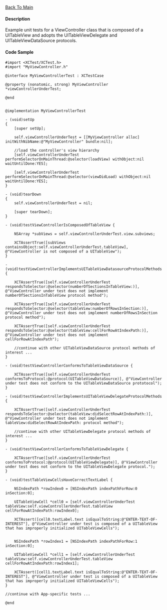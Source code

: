 [Back To Main](https://github.com/ccabanero/ios-unit-testing-patterns) 

#### Description
Example unit tests for a ViewController class that is composed of a UITableView and adopts the UITableViewDelegate and UITableViewDataSource protocols.

#### Code Sample
	#import <XCTest/XCTest.h>
	#import "MyViewController.h"
	
	@interface MyViewControllerTest : XCTestCase
	
	@property (nonatomic, strong) MyViewController *viewControllerUnderTest;
	
	@end
	
	
	@implementation MyViewControllerTest
	
	- (void)setUp
	{
	    [super setUp];
	    
	    self.viewControllerUnderTest = [[MyViewController alloc] initWithNibName:@"MyViewController" bundle:nil];
	    
	    //load the controller's view hierarchy
	    [self.viewControllerUnderTest performSelectorOnMainThread:@selector(loadView) withObject:nil waitUntilDone:YES];
	    
	    [self.viewControllerUnderTest performSelectorOnMainThread:@selector(viewDidLoad) withObject:nil waitUntilDone:YES];
	}
	
	- (void)tearDown
	{
	    self.viewControllerUnderTest = nil;
	    
	    [super tearDown];
	}
	
	- (void)testViewControllerIsComposedOfTableView {
	    
	    NSArray *subViews = self.viewControllerUnderTest.view.subviews;
	    
	    XCTAssertTrue([subViews containsObject:self.viewControllerUnderTest.tableView], @"ViewController is not composed of a UITableView");
	}
	
	- (void)testViewControllerImplementsUITableViewDatasourceProtocolMethods {
	    
	    XCTAssertTrue([self.viewControllerUnderTest respondsToSelector:@selector(numberOfSectionsInTableView:)], @"ViewController under test does not implement numberOfSectionsInTableView protocol method");
	    
	    XCTAssertTrue([self.viewControllerUnderTest respondsToSelector:@selector(tableView:numberOfRowsInSection:)], @"ViewController under test does not implement numberOfRowsInSection protocol method");
	    
	    XCTAssertTrue([self.viewControllerUnderTest respondsToSelector:@selector(tableView:cellForRowAtIndexPath:)], @"ViewController under test does not implement cellForRowAtIndexPath");
	    
	    //continue with other UITableViewDataSource protocol methods of interest ...
	}
	
	- (void)testViewControllerConformsToTableViewDataSource {
	    
	    XCTAssertTrue([self.viewControllerUnderTest conformsToProtocol:@protocol(UITableViewDataSource)], @"ViewController under test does not conform to the UITableViewDataSource prototocol");
	}
	
	- (void)testViewControllerImplementsUITableViewDelegateProtocolMethods {
	    
	    XCTAssertTrue([self.viewControllerUnderTest respondsToSelector:@selector(tableView:didSelectRowAtIndexPath:)], @"ViewController under test does not implement tableView:didSelectRowAtIndexPath: protocol method");
	    
	    //continue with other UITableViewDelegate protocol methods of interest ...
	}
	
	- (void)testViewControllerConformsToTableViewDelegate {
	    
	    XCTAssertTrue([self.viewControllerUnderTest conformsToProtocol:@protocol(UITableViewDelegate)], @"ViewController under test does not conform to the UITableViewDelegate protocol.");
	}
	
	- (void)testTableViewCellsHaveCorrectTextLabel {
	    
	    NSIndexPath *rowIndex0 = [NSIndexPath indexPathForRow:0 inSection:0];
	    
	    UITableViewCell *cell0 = [self.viewControllerUnderTest tableView:self.viewControllerUnderTest.tableView cellForRowAtIndexPath:rowIndex0];
	    
	    XCTAssert([cell0.textLabel.text isEqualToString:@"ENTER-TEXT-OF-INTEREST"], @"ViewController under test is composed of a UITableView that has improperly initialized UITableViewCells");
	    
	    
	    NSIndexPath *rowIndex1 = [NSIndexPath indexPathForRow:1 inSection:0];
	    
	    UITableViewCell *cell1 = [self.viewControllerUnderTest tableView:self.viewControllerUnderTest.tableView cellForRowAtIndexPath:rowIndex1];
	    
	    XCTAssert([cell1.textLabel.text isEqualToString:@"ENTER-TEXT-OF-INTEREST"], @"ViewController under test is composed of a UITableView that has improperly initialized UITableViewCells");
	}
	
	//continue with App-specific tests ...
	
	@end